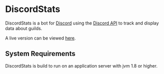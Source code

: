 DiscordStats
======================================================================
DiscordStats is a bot for [Discord][1] using the [Discord API][2] to track and display data about guilds. 

A live version can be viewed [here][3].


System Requirements
----------------------------------------------------------------------
DiscordStats is build to run on an application server with jvm 1.8 or higher.

[1]: https://discordapp.com/
[2]: https://discordapp.com/developers/docs/intro
[3]: http://discordstats.wookiedaris.com/
